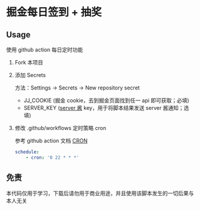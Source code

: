 # 掘金每日签到 + 抽奖

## Usage

使用 github action 每日定时功能

1. Fork 本项目

2. 添加 Secrets

    方法：Settings -> Secrets -> New repository secret

    - JJ_COOKIE (掘金 cookie，去到掘金页面找到任一 api 即可获取；必填)
    - SERVER_KEY ([server 酱](https://sct.ftqq.com/sendkey) key，用于将脚本结果发送 server 酱通知；选填)

3. 修改 .github/workflows 定时策略 cron

    参考 github action 文档 [CRON](https://docs.github.com/cn/actions/reference/events-that-trigger-workflows#scheduled-events)

    ```yml
    schedule:
        - cron: '0 22 * * *'
    ```

## 免责

本代码仅用于学习，下载后请勿用于商业用途，并且使用该脚本发生的一切后果与本人无关